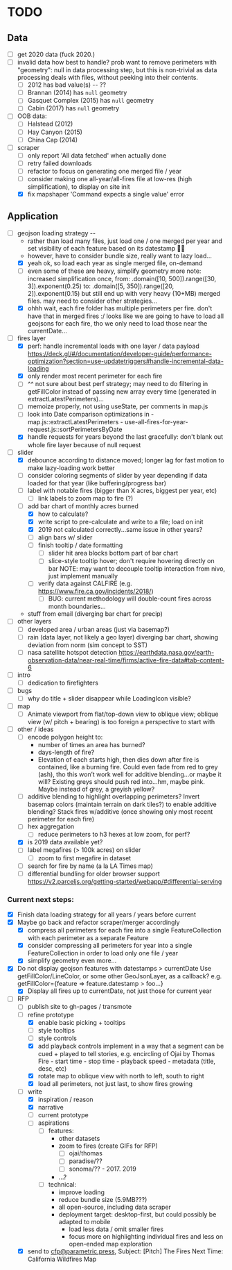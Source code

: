 # TODO

## Data

- [ ] get 2020 data (fuck 2020.)
- [ ] invalid data
      how best to handle? prob want to remove perimeters with "geometry": null
      in data processing step, but this is non-trivial as data processing deals
      with files, without peeking into their contents.
  - [ ] 2012 has bad value(s) -- ??
  - [ ] Brannan (2014) has `null` geometry
  - [ ] Gasquet Complex (2015) has `null` geometry
  - [ ] Cabin (2017) has `null` geometry
- [ ] OOB data:
  - [ ] Halstead (2012)
  - [ ] Hay Canyon (2015)
  - [ ] China Cap (2014)
- [ ] scraper
  - [ ] only report 'All data fetched' when actually done
  - [ ] retry failed downloads
  - [ ] refactor to focus on generating one merged file / year
  - [ ] consider making one all-year/all-fires file at low-res (high simplification),
        to display on site init
  - [x] fix mapshaper 'Command expects a single value' error

## Application

- [ ] geojson loading strategy --
  - rather than load many files, just load one / one merged per year
    and set visibility of each feature based on its datestamp 🤦‍♀️
  - however, have to consider bundle size, really want to lazy load...
  - [x] yeah ok, so load each year as single merged file, on-demand
  - [ ] even some of these are heavy, simplify geometry more
        note: increased simplification once,
        from: .domain([10, 500]).range([30, 3]).exponent(0.25)
        to: .domain([5, 350]).range([20, 2]).exponent(0.15)
        but still end up with very heavy (10+MB) merged files.
        may need to consider other strategies...
  - [x] ohhh wait, each fire folder has multiple perimeters per fire.
        don't have that in merged fires :/
        looks like we are going to have to load all geojsons for each fire,
        tho we only need to load those near the currentDate...
- [ ] fires layer
  - [x] perf: handle incremental loads with one layer / data payload
        https://deck.gl/#/documentation/developer-guide/performance-optimization?section=use-updatetriggers#handle-incremental-data-loading
  - [x] only render most recent perimeter for each fire
  - [ ] ^^ not sure about best perf strategy; may need to do filtering
        in getFillColor instead of passing new array every time
        (generated in extractLatestPerimeters)...
  - [ ] memoize properly, not using useState, per comments in map.js
  - [ ] look into Date comparison optimizations in - map.js::extractLatestPerimeters - use-all-fires-for-year-request.js::sortPerimetersByDate
  - [x] handle requests for years beyond the last gracefully:
        don't blank out whole fire layer because of null request
- [ ] slider
  - [x] debounce according to distance moved; longer lag for fast motion to make lazy-loading work better
  - [ ] consider coloring segments of slider by year depending if data loaded for that year (like buffering/progress bar)
  - [ ] label with notable fires (bigger than X acres, biggest per year, etc)
    - [ ] link labels to zoom map to fire (?)
  - [ ] add bar chart of monthly acres burned
    - [x] how to calculate?
    - [x] write script to pre-calculate and write to a file; load on init
    - [x] 2019 not calculated correctly...same issue in other years?
    - [ ] align bars w/ slider
    - [ ] finish tooltip / date formatting
      - [ ] slider hit area blocks bottom part of bar chart
      - [ ] slice-style tooltip hover; don't require hovering directly on bar
            NOTE: may want to decouple tooltip interaction from nivo, just implement manually
    - [ ] verify data against CALFIRE (e.g. https://www.fire.ca.gov/incidents/2018/)
      - [ ] BUG: current methodology will double-count fires across month boundaries...
  - stuff from email (diverging bar chart for precip)
- [ ] other layers
  - [ ] developed area / urban areas (just via basemap?)
  - [ ] rain (data layer, not likely a geo layer)
        diverging bar chart, showing deviation from norm (sim concept to SST)
  - [ ] nasa satellite hotspot detection
        https://earthdata.nasa.gov/earth-observation-data/near-real-time/firms/active-fire-data#tab-content-6
- [ ] intro
  - [ ] dedication to firefighters
- [ ] bugs
  - [ ] why do title + slider disappear while LoadingIcon visible?
- [ ] map
  - [ ] Animate viewport from flat/top-down view to oblique view;
        oblique view (w/ pitch + bearing) is too foreign a perspective to start with
- [ ] other / ideas
  - [ ] encode polygon height to:
    - number of times an area has burned?
    - days-length of fire?
    - Elevation of each starts high, then dies down after fire is contained, like a burning fire. Could even fade from red to grey (ash), tho this won’t work well for additive blending...or maybe it will? Existing greys should push red into...hm, maybe pink. Maybe instead of grey, a greyish yellow?
  - [ ] additive blending to highlight overlapping perimeters?
        Invert basemap colors (maintain terrain on dark tiles?) to enable additive blending? Stack fires w/additive (once showing only most recent perimeter for each fire)
  - [ ] hex aggregation
    - [ ] reduce perimeters to h3 hexes at low zoom, for perf?
  - [x] is 2019 data available yet?
  - [ ] label megafires (> 100k acres) on slider
    - [ ] zoom to first megafire in dataset
  - [ ] search for fire by name (a la LA Times map)
  - [ ] differential bundling for older browser support
        https://v2.parceljs.org/getting-started/webapp/#differential-serving

### Current next steps:

- [x] Finish data loading strategy for all years / years before current
- [x] Maybe go back and refactor scraper/merger accordingly
  - [x] compress all perimeters for each fire into a single FeatureCollection
        with each perimeter as a separate Feature
  - [x] consider compressing all perimeters for year into a single
        FeatureCollection in order to load only one file / year
  - [x] simplify geometry even more...
- [x] Do not display geojson features with datestamps > currentDate
      Use getFillColor/LineColor, or some other GeoJsonLayer, as a callback?
      e.g. getFillColor={feature => feature.datestamp > foo...}
  - [x] Display all fires up to currentDate, not just those for current year
- [ ] RFP
  - [ ] publish site to gh-pages / transmote
  - [ ] refine prototype
    - [x] enable basic picking + tooltips
    - [ ] style tooltips
    - [ ] style controls
    - [x] add playback controls
          implement in a way that a segment can be cued + played to tell stories,
          e.g. encircling of Ojai by Thomas Fire - start time - stop time - playback speed - metadata (title, desc, etc)
    - [x] rotate map to oblique view with north to left, south to right
    - [x] load all perimeters, not just last, to show fires growing
  - [ ] write
    - [x] inspiration / reason
    - [x] narrative
    - [ ] current prototype
    - [ ] aspirations
      - [ ] features:
        - other datasets
        - zoom to fires (create GIFs for RFP)
          - [ ] ojai/thomas
          - [ ] paradise/??
          - [ ] sonoma/?? - 2017. 2019
        - ...?
      - [ ] technical:
        - improve loading
        - reduce bundle size (5.9MB???)
        - all open-source, including data scraper
        - deployment target: desktop-first, but could possibly be adapted to mobile
          - load less data / omit smaller fires
          - focus more on highlighting individual fires and less on open-ended map exploration
  - [x] send to cfp@parametric.press, Subject: [Pitch] The Fires Next Time: California Wildfires Map

